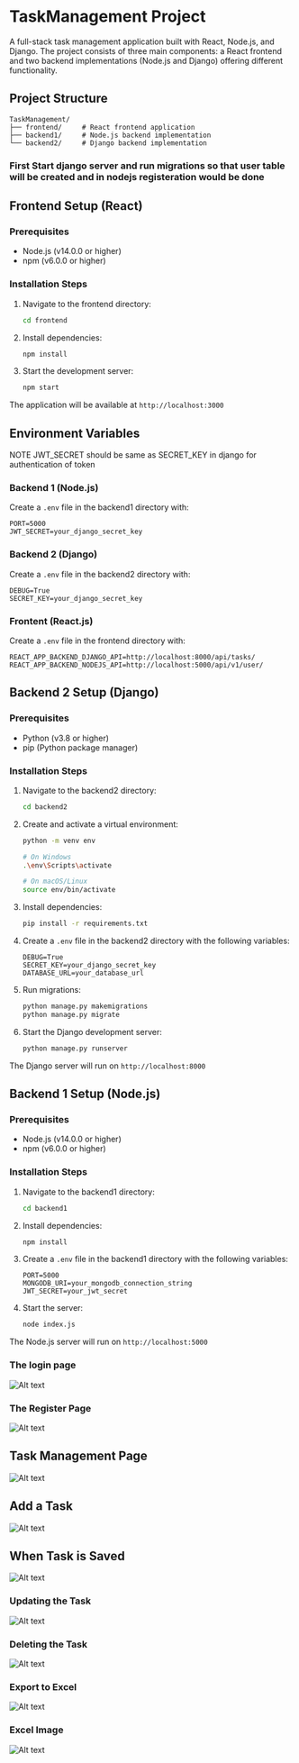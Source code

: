 # TaskManagement Project

A full-stack task management application built with React, Node.js, and Django. The project consists of three main components: a React frontend and two backend implementations (Node.js and Django) offering different functionality.

## Project Structure

```
TaskManagement/
├── frontend/     # React frontend application
├── backend1/     # Node.js backend implementation
└── backend2/     # Django backend implementation
```

### First Start django server and run migrations so that user table will be created and in nodejs registeration would be done

## Frontend Setup (React)

### Prerequisites
- Node.js (v14.0.0 or higher)
- npm (v6.0.0 or higher)

### Installation Steps
1. Navigate to the frontend directory:
   ```bash
   cd frontend
   ```

2. Install dependencies:
   ```bash
   npm install
   ```

3. Start the development server:
   ```bash
   npm start
   ```

The application will be available at `http://localhost:3000`

## Environment Variables

NOTE JWT_SECRET should be same as SECRET_KEY in django for authentication of token
### Backend 1 (Node.js)
Create a `.env` file in the backend1 directory with:
```
PORT=5000
JWT_SECRET=your_django_secret_key
```

### Backend 2 (Django)
Create a `.env` file in the backend2 directory with:
```
DEBUG=True
SECRET_KEY=your_django_secret_key
```
### Frontent (React.js)
Create a `.env` file in the frontend directory with:
```
REACT_APP_BACKEND_DJANGO_API=http://localhost:8000/api/tasks/
REACT_APP_BACKEND_NODEJS_API=http://localhost:5000/api/v1/user/
```

## Backend 2 Setup (Django)

### Prerequisites
- Python (v3.8 or higher)
- pip (Python package manager)

### Installation Steps
1. Navigate to the backend2 directory:
   ```bash
   cd backend2
   ```

2. Create and activate a virtual environment:
   ```bash
   python -m venv env
   
   # On Windows
   .\env\Scripts\activate
   
   # On macOS/Linux
   source env/bin/activate
   ```

3. Install dependencies:
   ```bash
   pip install -r requirements.txt
   ```

4. Create a `.env` file in the backend2 directory with the following variables:
   ```
   DEBUG=True
   SECRET_KEY=your_django_secret_key
   DATABASE_URL=your_database_url
   ```

5. Run migrations:
   ```bash
   python manage.py makemigrations
   python manage.py migrate
   ```

6. Start the Django development server:
   ```bash
   python manage.py runserver
   ```

The Django server will run on `http://localhost:8000`

## Backend 1 Setup (Node.js)

### Prerequisites
- Node.js (v14.0.0 or higher)
- npm (v6.0.0 or higher)

### Installation Steps
1. Navigate to the backend1 directory:
   ```bash
   cd backend1
   ```

2. Install dependencies:
   ```bash
   npm install
   ```

3. Create a `.env` file in the backend1 directory with the following variables:
   ```
   PORT=5000
   MONGODB_URI=your_mongodb_connection_string
   JWT_SECRET=your_jwt_secret
   ```

4. Start the server:
   ```bash
   node index.js
   ```

The Node.js server will run on `http://localhost:5000`



### The login page
![Alt text](images/image.png)


### The Register Page

![Alt text](images/image1.png)

## Task Management Page

![Alt text](images/image2.png)

## Add a Task 

![Alt text](images/image3.png)

## When Task is Saved

![Alt text](images/image4.png)

### Updating the Task

![Alt text](images/image5.png)

### Deleting the Task

![Alt text](images/image7.png)

### Export to Excel

![Alt text](images/image6.png)

### Excel Image

![Alt text](images/image8.png)
